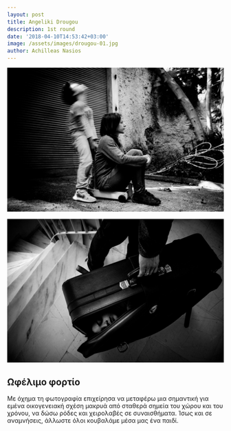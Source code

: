 ```yaml
---
layout: post
title: Angeliki Drougou
description: 1st round
date: '2018-04-10T14:53:42+03:00'
image: /assets/images/drougou-01.jpg
author: Achilleas Nasios
---
```

![null](/assets/images/drougou-02.jpg)

![null](/assets/images/drougou-03.jpg)

## Ωφέλιμο φορτίο

Με όχημα τη φωτογραφία επιχείρησα να μεταφέρω μια σημαντική για εμένα οικογενειακή σχέση μακρυά από σταθερά σημεία του χώρου και του χρόνου, να δώσω ρόδες και χειρολαβές σε συναισθήματα. Ίσως και σε αναμνήσεις, άλλωστε όλοι κουβαλάμε μέσα μας ένα παιδί.

